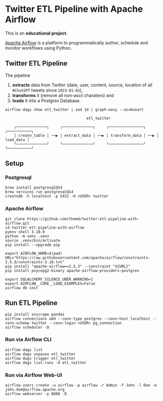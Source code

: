 # Twitter ETL Pipeline with Apache Airflow

This is an **educational project**.

[Apache Airflow](https://airflow.apache.org/) is a platform to programmatically author, schedule and monitor workflows using Python.

## Twitter ETL Pipeline

The pipeline

1. **extracts** data from Twitter (date, user, content, source, location of all `#ChatGPT` tweets since `2023-01-01`),
1. **transforms** it (remove all non-ascii charaters) and
1. **loads** it into a Postgres Database.

```
airflow dags show etl_twitter | sed 1d | graph-easy --as=boxart

                                     etl_twitter
    
    ╭──────────────╮     ╭──────────────╮     ╭────────────────╮     ╭───────────╮
    │ create_table │ ──▶ │ extract_data │ ──▶ │ transform_data │ ──▶ │ load_data │
    ╰──────────────╯     ╰──────────────╯     ╰────────────────╯     ╰───────────╯
```

## Setup

### Postgresql

    brew install postgresql@14
    brew services run postgresql@14
    createdb -h localhost -p 5432 -U <USER> twitter

### Apache Airflow

    git clone https://github.com/thomd/twitter-etl-pipeline-with-airflow.git
    cd twitter-etl-pipeline-with-airflow
    pyenv shell 3.10.9
    python -m venv .venv
    source .venv/bin/activate
    pip install --upgrade pip

    export AIRFLOW_HOME=$(pwd)
    URL="https://raw.githubusercontent.com/apache/airflow/constraints-2.5.3/constraints-3.10.txt"
    pip install "apache-airflow==2.5.3" --constraint "${URL}"
    pip install psycopg2-binary apache-airflow-providers-postgres

    export SQLALCHEMY_SILENCE_UBER_WARNING=1
    export AIRFLOW__CORE__LOAD_EXAMPLES=False
    airflow db init

## Run ETL Pipeline

    pip install snscrape pandas
    airflow connections add --conn-type postgres --conn-host localhost --conn-schema twitter --conn-login <USER> pg_connection
    airflow scheduler -D

### Run via Airflow CLI

    airflow dags list
    airflow dags unpause etl_twitter
    airflow dags trigger etl_twitter
    airflow dags list-runs -d etl_twitter

### Run via Airflow Web-UI

    airflow users create -u airflow -p airflow -r Admin -f John -l Doe -e john.doe@airflow.apache.org
    airflow webserver -p 8080 -D

